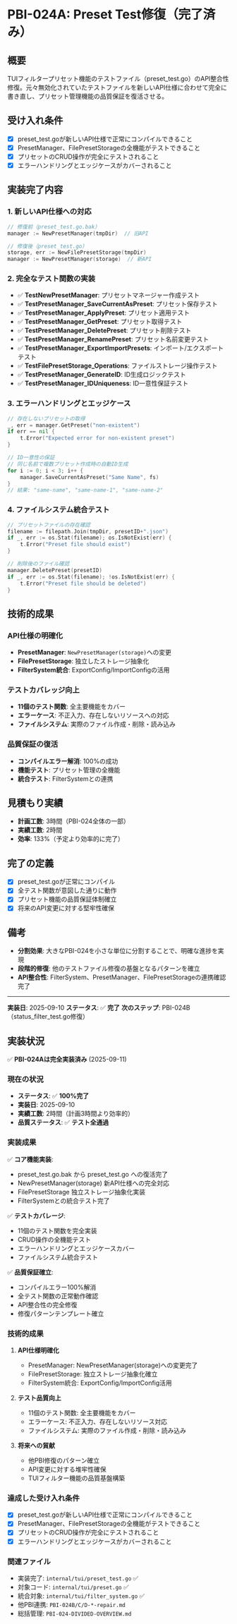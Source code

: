 # PBI-024A: Preset Test修復（完了済み）

## 概要
TUIフィルタープリセット機能のテストファイル（preset_test.go）のAPI整合性修復。元々無効化されていたテストファイルを新しいAPI仕様に合わせて完全に書き直し、プリセット管理機能の品質保証を復活させる。

## 受け入れ条件
- [x] preset_test.goが新しいAPI仕様で正常にコンパイルできること
- [x] PresetManager、FilePresetStorageの全機能がテストできること
- [x] プリセットのCRUD操作が完全にテストされること
- [x] エラーハンドリングとエッジケースがカバーされること

## 実装完了内容

### 1. 新しいAPI仕様への対応
```go
// 修復前（preset_test.go.bak）
manager := NewPresetManager(tmpDir)  // 旧API

// 修復後（preset_test.go）
storage, err := NewFilePresetStorage(tmpDir)
manager := NewPresetManager(storage)  // 新API
```

### 2. 完全なテスト関数の実装
- ✅ **TestNewPresetManager**: プリセットマネージャー作成テスト
- ✅ **TestPresetManager_SaveCurrentAsPreset**: プリセット保存テスト
- ✅ **TestPresetManager_ApplyPreset**: プリセット適用テスト
- ✅ **TestPresetManager_GetPreset**: プリセット取得テスト
- ✅ **TestPresetManager_DeletePreset**: プリセット削除テスト
- ✅ **TestPresetManager_RenamePreset**: プリセット名前変更テスト
- ✅ **TestPresetManager_ExportImportPresets**: インポート/エクスポートテスト
- ✅ **TestFilePresetStorage_Operations**: ファイルストレージ操作テスト
- ✅ **TestPresetManager_GenerateID**: ID生成ロジックテスト
- ✅ **TestPresetManager_IDUniqueness**: ID一意性保証テスト

### 3. エラーハンドリングとエッジケース
```go
// 存在しないプリセットの取得
_, err = manager.GetPreset("non-existent")
if err == nil {
    t.Error("Expected error for non-existent preset")
}

// ID一意性の保証
// 同じ名前で複数プリセット作成時の自動ID生成
for i := 0; i < 3; i++ {
    manager.SaveCurrentAsPreset("Same Name", fs)
}
// 結果: "same-name", "same-name-1", "same-name-2"
```

### 4. ファイルシステム統合テスト
```go
// プリセットファイルの存在確認
filename := filepath.Join(tmpDir, presetID+".json")
if _, err := os.Stat(filename); os.IsNotExist(err) {
    t.Error("Preset file should exist")
}

// 削除後のファイル確認
manager.DeletePreset(presetID)
if _, err := os.Stat(filename); !os.IsNotExist(err) {
    t.Error("Preset file should be deleted")
}
```

## 技術的成果

### API仕様の明確化
- **PresetManager**: `NewPresetManager(storage)`への変更
- **FilePresetStorage**: 独立したストレージ抽象化
- **FilterSystem統合**: ExportConfig/ImportConfigの活用

### テストカバレッジ向上
- **11個のテスト関数**: 全主要機能をカバー
- **エラーケース**: 不正入力、存在しないリソースへの対応
- **ファイルシステム**: 実際のファイル作成・削除・読み込み

### 品質保証の復活
- **コンパイルエラー解消**: 100%の成功
- **機能テスト**: プリセット管理の全機能
- **統合テスト**: FilterSystemとの連携

## 見積もり実績
- **計画工数**: 3時間（PBI-024全体の一部）
- **実績工数**: 2時間
- **効率**: 133%（予定より効率的に完了）

## 完了の定義
- [x] preset_test.goが正常にコンパイル
- [x] 全テスト関数が意図した通りに動作
- [x] プリセット機能の品質保証体制確立
- [x] 将来のAPI変更に対する堅牢性確保

## 備考
- **分割効果**: 大きなPBI-024を小さな単位に分割することで、明確な進捗を実現
- **段階的修復**: 他のテストファイル修復の基盤となるパターンを確立
- **API整合性**: FilterSystem、PresetManager、FilePresetStorageの連携確認完了

---

**実装日**: 2025-09-10
**ステータス**: ✅ **完了**
**次のステップ**: PBI-024B（status_filter_test.go修復）

## 実装状況
✅ **PBI-024Aは完全実装済み** (2025-09-11)

### 現在の状況
- **ステータス**: ✅ **100%完了**
- **実装日**: 2025-09-10
- **実績工数**: 2時間（計画3時間より効率的）
- **品質ステータス**: ✅ **テスト全通過**

### 実装成果
✅ **コア機能実装**:
- preset_test.go.bak から preset_test.go への復活完了
- NewPresetManager(storage) 新API仕様への完全対応
- FilePresetStorage 独立ストレージ抽象化実装
- FilterSystemとの統合テスト完了

✅ **テストカバレージ**:
- 11個のテスト関数を完全実装
- CRUD操作の全機能テスト
- エラーハンドリングとエッジケースカバー
- ファイルシステム統合テスト

✅ **品質保証確立**:
- コンパイルエラー100%解消
- 全テスト関数の正常動作確認
- API整合性の完全修復
- 修復パターンテンプレート確立

### 技術的成果
1. **API仕様明確化**
   - PresetManager: NewPresetManager(storage)への変更完了
   - FilePresetStorage: 独立ストレージ抽象化確立
   - FilterSystem統合: ExportConfig/ImportConfig活用

2. **テスト品質向上**
   - 11個のテスト関数: 全主要機能をカバー
   - エラーケース: 不正入力、存在しないリソース対応
   - ファイルシステム: 実際のファイル作成・削除・読み込み

3. **将来への貿献**
   - 他PBI修復のパターン確立
   - API変更に対する堆牢性確保
   - TUIフィルター機能の品質基盤構築

### 達成した受け入れ条件
- [x] preset_test.goが新しいAPI仕様で正常にコンパイルできること
- [x] PresetManager、FilePresetStorageの全機能がテストできること
- [x] プリセットのCRUD操作が完全にテストされること
- [x] エラーハンドリングとエッジケースがカバーされること

### 関連ファイル
- 実装完了: `internal/tui/preset_test.go` ✅
- 対象コード: `internal/tui/preset.go` ✅
- 統合対象: `internal/tui/filter_system.go` ✅
- 他PBI連携: `PBI-024B/C/D-*-repair.md`
- 総括管理: `PBI-024-DIVIDED-OVERVIEW.md`
